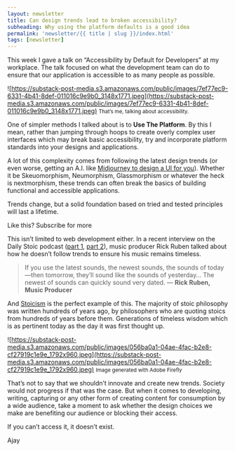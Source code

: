 ```yaml
---
layout: newsletter
title: Can design trends lead to broken accessibility?
subheading: Why using the platform defaults is a good idea
permalink: 'newsletter/{{ title | slug }}/index.html'
tags: [newsletter]
---
```

This week I gave a talk on “Accessibility by Default for Developers” at my workplace. The talk focused on what the development team can do to ensure that our application is accessible to as many people as possible.

![https://substack-post-media.s3.amazonaws.com/public/images/7ef77ec9-6331-4b41-8def-011016c9e9b0_3148x1771.jpeg](https://substack-post-media.s3.amazonaws.com/public/images/7ef77ec9-6331-4b41-8def-011016c9e9b0_3148x1771.jpeg) <small>That’s me, talking about accessibility.</small>

One of simpler methods I talked about is to **Use The Platform**. By this I mean, rather than jumping through hoops to create overly complex user interfaces which may break basic accessibility, try and incorporate platform standards into your designs and applications.

A lot of this complexity comes from following the latest design trends (or even worse, getting an A.I. like [Midjourney to design a UI for you](https://bootcamp.uxdesign.cc/midjourney-prompts-to-create-outstanding-ui-design-ef947bf63007)). Whether it be Skeuomorphism, Neumorphism, Glassmorphism or whatever the heck is nextmorphism, these trends can often break the basics of building functional and accessible applications.

Trends change, but a solid foundation based on tried and tested principles will last a lifetime.

Like this? Subscribe for more

This isn’t limited to web development either. In a recent interview on the Daily Stoic podcast ([part 1](https://dailystoic.com/rick-rubin-on-the-creative-act-part-one/), [part 2](https://dailystoic.com/rick-rubin-on-the-creative-act-part-two/)), music producer Rick Ruben talked about how he doesn’t follow trends to ensure his music remains timeless.

>If you use the latest sounds, the newest sounds, the sounds of today—then tomorrow, they’ll sound like the sounds of yesterday… The newest of sounds can quickly sound very dated.
>— **Rick Ruben, Music Producer**

And [Stoicism](https://en.wikipedia.org/wiki/Stoicism) is the perfect example of this. The majority of stoic philosophy was written hundreds of years ago, by philosophers who are quoting stoics from hundreds of years before them. Generations of timeless wisdom which is as pertinent today as the day it was first thought up.

![https://substack-post-media.s3.amazonaws.com/public/images/056ba0a1-04ae-4fac-b2e8-cf27919c1e9e_1792x960.jpeg](https://substack-post-media.s3.amazonaws.com/public/images/056ba0a1-04ae-4fac-b2e8-cf27919c1e9e_1792x960.jpeg) <small>Image generated with Adobe Firefly</small>

That’s not to say that we shouldn’t innovate and create new trends. Society would not progress if that was the case. But when it comes to developing, writing, capturing or any other form of creating content for consumption by a wide audience, take a moment to ask whether the design choices we make are benefiting our audience or blocking their access.

If you can’t access it, it doesn’t exist.

Ajay